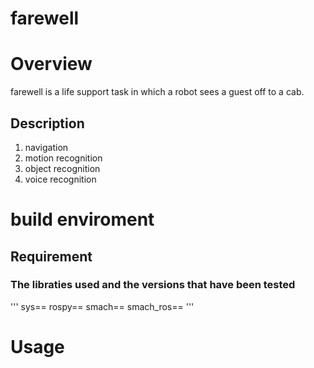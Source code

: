 # farewell
# Overview
farewell is a life support task in which a robot sees a guest off to a cab.
## Description
1. navigation
2. motion recognition
3. object recognition
4. voice recognition
# build enviroment

## Requirement
### The libraties used and the versions that have been tested 
'''
sys==
rospy==
smach==
smach_ros==
'''
# Usage
